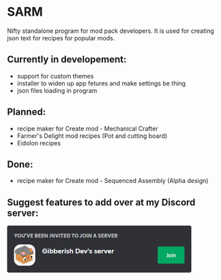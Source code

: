 # SARM

Nifty standalone program for mod pack developers. It is used for creating json text for recipes for popular mods.

## Currently in developement:
* support for custom themes
* installer to widen up app fetures and make settings be  thing
* json files loading in program

## Planned:
* recipe maker for Create mod - Mechanical Crafter
* Farmer's Delight mod recipes (Pot and cutting board)
* Eidolon recipes

## Done:
* recipe maker for Create mod - Sequenced Assembly (Alpha design)

## Suggest features to add over at my Discord server:
<a href="https://discord.gg/bhAnEEXUfV"><img src="https://github.com/GibberishDev/resrrep/blob/main/discord_invite.png" alt="Discord"></a>
